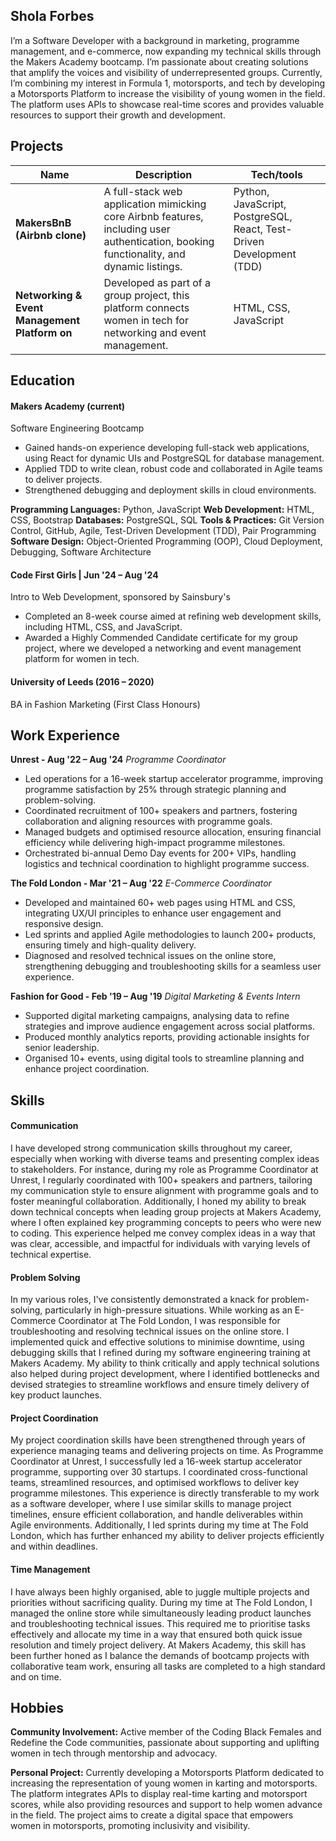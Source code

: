 ## Shola Forbes

I’m a Software Developer with a background in marketing, programme management, and e-commerce, now expanding my technical skills through the Makers Academy bootcamp. I’m passionate about creating solutions that amplify the voices and visibility of underrepresented groups. Currently, I’m combining my interest in Formula 1, motorsports, and tech by developing a Motorsports Platform to increase the visibility of young women in the field. The platform uses APIs to showcase real-time scores and provides valuable resources to support their growth and development.

## Projects

| Name                         | Description       | Tech/tools        |
| ---------------------------- | ----------------- | ----------------- |
| **MakersBnB (Airbnb clone)** | A full-stack web application mimicking core Airbnb features, including user authentication, booking functionality, and dynamic listings. | Python, JavaScript, PostgreSQL, React, Test-Driven Development (TDD) |
| **Networking & Event Management Platform on** | Developed as part of a group project, this platform connects women in tech for networking and event management. | HTML, CSS, JavaScript              |


## Education

#### Makers Academy (current)
Software Engineering Bootcamp

- Gained hands-on experience developing full-stack web applications, using React for dynamic UIs and PostgreSQL for database management.
- Applied TDD to write clean, robust code and collaborated in Agile teams to deliver projects.
- Strengthened debugging and deployment skills in cloud environments.


**Programming Languages:** Python, JavaScript
**Web Development:** HTML, CSS, Bootstrap
**Databases:** PostgreSQL, SQL
**Tools & Practices:** Git Version Control, GitHub, Agile, Test-Driven Development (TDD), Pair Programming
**Software Design:** Object-Oriented Programming (OOP), Cloud Deployment, Debugging, Software Architecture


#### Code First Girls | Jun '24 – Aug '24
Intro to Web Development, sponsored by Sainsbury's
- Completed an 8-week course aimed at refining web development skills, including HTML, CSS, and JavaScript.
- Awarded a Highly Commended Candidate certificate for my group project, where we developed a networking and event management platform for women in tech.


#### University of Leeds (2016 – 2020)
BA in Fashion Marketing (First Class Honours)


## Work Experience

**Unrest - Aug '22 – Aug '24**
_Programme Coordinator_

- Led operations for a 16-week startup accelerator programme, improving programme satisfaction by 25% through strategic planning and problem-solving.
- Coordinated recruitment of 100+ speakers and partners, fostering collaboration and aligning resources with programme goals.
- Managed budgets and optimised resource allocation, ensuring financial efficiency while delivering high-impact programme milestones.
- Orchestrated bi-annual Demo Day events for 200+ VIPs, handling logistics and technical coordination to highlight programme success.

**The Fold London - Mar '21 – Aug '22**
_E-Commerce Coordinator_

- Developed and maintained 60+ web pages using HTML and CSS, integrating UX/UI principles to enhance user engagement and responsive design.
- Led sprints and applied Agile methodologies to launch 200+ products, ensuring timely and high-quality delivery.
- Diagnosed and resolved technical issues on the online store, strengthening debugging and troubleshooting skills for a seamless user experience.

**Fashion for Good - Feb '19 – Aug '19**
_Digital Marketing & Events Intern_

- Supported digital marketing campaigns, analysing data to refine strategies and improve audience engagement across social platforms.
- Produced monthly analytics reports, providing actionable insights for senior leadership.
- Organised 10+ events, using digital tools to streamline planning and enhance project coordination.

## Skills

#### Communication
I have developed strong communication skills throughout my career, especially when working with diverse teams and presenting complex ideas to stakeholders. For instance, during my role as Programme Coordinator at Unrest, I regularly coordinated with 100+ speakers and partners, tailoring my communication style to ensure alignment with programme goals and to foster meaningful collaboration. Additionally, I honed my ability to break down technical concepts when leading group projects at Makers Academy, where I often explained key programming concepts to peers who were new to coding. This experience helped me convey complex ideas in a way that was clear, accessible, and impactful for individuals with varying levels of technical expertise.

#### Problem Solving
In my various roles, I've consistently demonstrated a knack for problem-solving, particularly in high-pressure situations. While working as an E-Commerce Coordinator at The Fold London, I was responsible for troubleshooting and resolving technical issues on the online store. I implemented quick and effective solutions to minimise downtime, using debugging skills that I refined during my software engineering training at Makers Academy. My ability to think critically and apply technical solutions also helped during project development, where I identified bottlenecks and devised strategies to streamline workflows and ensure timely delivery of key product launches.

#### Project Coordination
My project coordination skills have been strengthened through years of experience managing teams and delivering projects on time. As Programme Coordinator at Unrest, I successfully led a 16-week startup accelerator programme, supporting over 30 startups. I coordinated cross-functional teams, streamlined resources, and optimised workflows to deliver key programme milestones. This experience is directly transferable to my work as a software developer, where I use similar skills to manage project timelines, ensure efficient collaboration, and handle deliverables within Agile environments. Additionally, I led sprints during my time at The Fold London, which has further enhanced my ability to deliver projects efficiently and within deadlines.

#### Time Management
I have always been highly organised, able to juggle multiple projects and priorities without sacrificing quality. During my time at The Fold London, I managed the online store while simultaneously leading product launches and troubleshooting technical issues. This required me to prioritise tasks effectively and allocate my time in a way that ensured both quick issue resolution and timely project delivery. At Makers Academy, this skill has been further honed as I balance the demands of bootcamp projects with collaborative team work, ensuring all tasks are completed to a high standard and on time.


## Hobbies

**Community Involvement:** Active member of the Coding Black Females and Redefine the Code communities, passionate about supporting and uplifting women in tech through mentorship and advocacy.

**Personal Project:** Currently developing a Motorsports Platform dedicated to increasing the representation of young women in karting and motorsports. The platform integrates APIs to display real-time karting and motorsport scores, while also providing resources and support to help women advance in the field. The project aims to create a digital space that empowers women in motorsports, promoting inclusivity and visibility.
